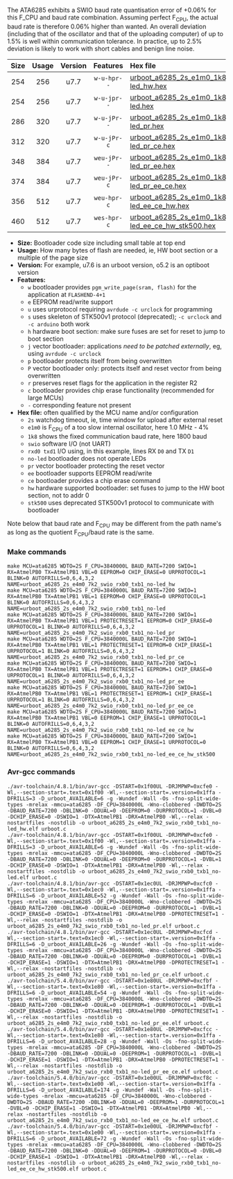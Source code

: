 The ATA6285 exhibits a SWIO baud rate quantisation error of +0.06% for this F_CPU and baud rate combination. Assuming perfect F<sub>CPU</sub>, the actual baud rate is therefore 0.06% higher than wanted. An overall deviation (including that of the oscillator and that of the uploading computer) of up to 1.5% is well within communication tolerance. In practice, up to 2.5% deviation is likely to work with short cables and benign line noise.

|Size|Usage|Version|Features|Hex file|
|:-:|:-:|:-:|:-:|:--|
|254|256|u7.7|`w-u-hpr--`|[urboot_a6285_2s_e1m0_1k8_swio_rxb0_txb1_no-led_hw.hex](https://raw.githubusercontent.com/stefanrueger/urboot.hex/main/mcus/ata6285/watchdog_2_s/internal_oscillator-4%25/%2B1m000000_hz/%2B%2B%2B1k8_baud/swio_rxb0_txb1/no-led/urboot_a6285_2s_e1m0_1k8_swio_rxb0_txb1_no-led_hw.hex)|
|254|256|u7.7|`w-u-jpr--`|[urboot_a6285_2s_e1m0_1k8_swio_rxb0_txb1_no-led.hex](https://raw.githubusercontent.com/stefanrueger/urboot.hex/main/mcus/ata6285/watchdog_2_s/internal_oscillator-4%25/%2B1m000000_hz/%2B%2B%2B1k8_baud/swio_rxb0_txb1/no-led/urboot_a6285_2s_e1m0_1k8_swio_rxb0_txb1_no-led.hex)|
|286|320|u7.7|`w-u-jPr--`|[urboot_a6285_2s_e1m0_1k8_swio_rxb0_txb1_no-led_pr.hex](https://raw.githubusercontent.com/stefanrueger/urboot.hex/main/mcus/ata6285/watchdog_2_s/internal_oscillator-4%25/%2B1m000000_hz/%2B%2B%2B1k8_baud/swio_rxb0_txb1/no-led/urboot_a6285_2s_e1m0_1k8_swio_rxb0_txb1_no-led_pr.hex)|
|312|320|u7.7|`w-u-jPr-c`|[urboot_a6285_2s_e1m0_1k8_swio_rxb0_txb1_no-led_pr_ce.hex](https://raw.githubusercontent.com/stefanrueger/urboot.hex/main/mcus/ata6285/watchdog_2_s/internal_oscillator-4%25/%2B1m000000_hz/%2B%2B%2B1k8_baud/swio_rxb0_txb1/no-led/urboot_a6285_2s_e1m0_1k8_swio_rxb0_txb1_no-led_pr_ce.hex)|
|348|384|u7.7|`weu-jPr--`|[urboot_a6285_2s_e1m0_1k8_swio_rxb0_txb1_no-led_pr_ee.hex](https://raw.githubusercontent.com/stefanrueger/urboot.hex/main/mcus/ata6285/watchdog_2_s/internal_oscillator-4%25/%2B1m000000_hz/%2B%2B%2B1k8_baud/swio_rxb0_txb1/no-led/urboot_a6285_2s_e1m0_1k8_swio_rxb0_txb1_no-led_pr_ee.hex)|
|374|384|u7.7|`weu-jPr-c`|[urboot_a6285_2s_e1m0_1k8_swio_rxb0_txb1_no-led_pr_ee_ce.hex](https://raw.githubusercontent.com/stefanrueger/urboot.hex/main/mcus/ata6285/watchdog_2_s/internal_oscillator-4%25/%2B1m000000_hz/%2B%2B%2B1k8_baud/swio_rxb0_txb1/no-led/urboot_a6285_2s_e1m0_1k8_swio_rxb0_txb1_no-led_pr_ee_ce.hex)|
|356|512|u7.7|`weu-hpr-c`|[urboot_a6285_2s_e1m0_1k8_swio_rxb0_txb1_no-led_ee_ce_hw.hex](https://raw.githubusercontent.com/stefanrueger/urboot.hex/main/mcus/ata6285/watchdog_2_s/internal_oscillator-4%25/%2B1m000000_hz/%2B%2B%2B1k8_baud/swio_rxb0_txb1/no-led/urboot_a6285_2s_e1m0_1k8_swio_rxb0_txb1_no-led_ee_ce_hw.hex)|
|460|512|u7.7|`wes-hpr-c`|[urboot_a6285_2s_e1m0_1k8_swio_rxb0_txb1_no-led_ee_ce_hw_stk500.hex](https://raw.githubusercontent.com/stefanrueger/urboot.hex/main/mcus/ata6285/watchdog_2_s/internal_oscillator-4%25/%2B1m000000_hz/%2B%2B%2B1k8_baud/swio_rxb0_txb1/no-led/urboot_a6285_2s_e1m0_1k8_swio_rxb0_txb1_no-led_ee_ce_hw_stk500.hex)|

- **Size:** Bootloader code size including small table at top end
- **Usage:** How many bytes of flash are needed, ie, HW boot section or a multiple of the page size
- **Version:** For example, u7.6 is an urboot version, o5.2 is an optiboot version
- **Features:**
  + `w` bootloader provides `pgm_write_page(sram, flash)` for the application at `FLASHEND-4+1`
  + `e` EEPROM read/write support
  + `u` uses urprotocol requiring `avrdude -c urclock` for programming
  + `s` uses skeleton of STK500v1 protocol (deprecated); `-c urclock` and `-c arduino` both work
  + `h` hardware boot section: make sure fuses are set for reset to jump to boot section
  + `j` vector bootloader: applications *need to be patched externally*, eg, using `avrdude -c urclock`
  + `p` bootloader protects itself from being overwritten
  + `P` vector bootloader only: protects itself and reset vector from being overwritten
  + `r` preserves reset flags for the application in the register R2
  + `c` bootloader provides chip erase functionality (recommended for large MCUs)
  + `-` corresponding feature not present
- **Hex file:** often qualified by the MCU name and/or configuration
  + `2s` watchdog timeout, ie, time window for upload after external reset
  + `e1m0` is F<sub>CPU</sub> of a too slow internal oscillator, here 1.0 MHz - 4%
  + `1k8` shows the fixed communication baud rate, here 1800 baud
  + `swio` software I/O (not UART)
  + `rxd0 txd1` I/O using, in this example, lines RX `D0` and TX `D1`
  + `no-led` bootloader does not operate LEDs
  + `pr` vector bootloader protecting the reset vector
  + `ee` bootloader supports EEPROM read/write
  + `ce` bootloader provides a chip erase command
  + `hw` hardware supported bootloader: set fuses to jump to the HW boot section, not to addr 0
  + `stk500` uses deprecated STK500v1 protocol to communicate with bootloader


Note below that baud rate and F<sub>CPU</sub> may be different from the path name's as long as the quotient F<sub>CPU</sub>/baud rate is the same.

### Make commands
```
make MCU=ata6285 WDTO=2S F_CPU=3840000L BAUD_RATE=7200 SWIO=1 RX=AtmelPB0 TX=AtmelPB1 VBL=0 EEPROM=0 CHIP_ERASE=0 URPROTOCOL=1 BLINK=0 AUTOFRILLS=0,6,4,3,2 NAME=urboot_a6285_2s_e4m0_7k2_swio_rxb0_txb1_no-led_hw
make MCU=ata6285 WDTO=2S F_CPU=3840000L BAUD_RATE=7200 SWIO=1 RX=AtmelPB0 TX=AtmelPB1 VBL=1 EEPROM=0 CHIP_ERASE=0 URPROTOCOL=1 BLINK=0 AUTOFRILLS=0,6,4,3,2 NAME=urboot_a6285_2s_e4m0_7k2_swio_rxb0_txb1_no-led
make MCU=ata6285 WDTO=2S F_CPU=3840000L BAUD_RATE=7200 SWIO=1 RX=AtmelPB0 TX=AtmelPB1 VBL=1 PROTECTRESET=1 EEPROM=0 CHIP_ERASE=0 URPROTOCOL=1 BLINK=0 AUTOFRILLS=0,6,4,3,2 NAME=urboot_a6285_2s_e4m0_7k2_swio_rxb0_txb1_no-led_pr
make MCU=ata6285 WDTO=2S F_CPU=3840000L BAUD_RATE=7200 SWIO=1 RX=AtmelPB0 TX=AtmelPB1 VBL=1 PROTECTRESET=1 EEPROM=0 CHIP_ERASE=1 URPROTOCOL=1 BLINK=0 AUTOFRILLS=0,6,4,3,2 NAME=urboot_a6285_2s_e4m0_7k2_swio_rxb0_txb1_no-led_pr_ce
make MCU=ata6285 WDTO=2S F_CPU=3840000L BAUD_RATE=7200 SWIO=1 RX=AtmelPB0 TX=AtmelPB1 VBL=1 PROTECTRESET=1 EEPROM=1 CHIP_ERASE=0 URPROTOCOL=1 BLINK=0 AUTOFRILLS=0,6,4,3,2 NAME=urboot_a6285_2s_e4m0_7k2_swio_rxb0_txb1_no-led_pr_ee
make MCU=ata6285 WDTO=2S F_CPU=3840000L BAUD_RATE=7200 SWIO=1 RX=AtmelPB0 TX=AtmelPB1 VBL=1 PROTECTRESET=1 EEPROM=1 CHIP_ERASE=1 URPROTOCOL=1 BLINK=0 AUTOFRILLS=0,6,4,3,2 NAME=urboot_a6285_2s_e4m0_7k2_swio_rxb0_txb1_no-led_pr_ee_ce
make MCU=ata6285 WDTO=2S F_CPU=3840000L BAUD_RATE=7200 SWIO=1 RX=AtmelPB0 TX=AtmelPB1 VBL=0 EEPROM=1 CHIP_ERASE=1 URPROTOCOL=1 BLINK=0 AUTOFRILLS=0,6,4,3,2 NAME=urboot_a6285_2s_e4m0_7k2_swio_rxb0_txb1_no-led_ee_ce_hw
make MCU=ata6285 WDTO=2S F_CPU=3840000L BAUD_RATE=7200 SWIO=1 RX=AtmelPB0 TX=AtmelPB1 VBL=0 EEPROM=1 CHIP_ERASE=1 URPROTOCOL=0 BLINK=0 AUTOFRILLS=0,6,4,3,2 NAME=urboot_a6285_2s_e4m0_7k2_swio_rxb0_txb1_no-led_ee_ce_hw_stk500
```

### Avr-gcc commands
```
./avr-toolchain/4.8.1/bin/avr-gcc -DSTART=0x1f00UL -DRJMPWP=0xcfe0 -Wl,--section-start=.text=0x1f00 -Wl,--section-start=.version=0x1ffa -DFRILLS=3 -D_urboot_AVAILABLE=6 -g -Wundef -Wall -Os -fno-split-wide-types -mrelax -mmcu=ata6285 -DF_CPU=3840000L -Wno-clobbered -DWDTO=2S -DBAUD_RATE=7200 -DBLINK=0 -DDUAL=0 -DEEPROM=0 -DURPROTOCOL=1 -DVBL=0 -DCHIP_ERASE=0 -DSWIO=1 -DTX=AtmelPB1 -DRX=AtmelPB0 -Wl,--relax -nostartfiles -nostdlib -o urboot_a6285_2s_e4m0_7k2_swio_rxb0_txb1_no-led_hw.elf urboot.c
./avr-toolchain/4.8.1/bin/avr-gcc -DSTART=0x1f00UL -DRJMPWP=0xcfe0 -Wl,--section-start=.text=0x1f00 -Wl,--section-start=.version=0x1ffa -DFRILLS=3 -D_urboot_AVAILABLE=6 -g -Wundef -Wall -Os -fno-split-wide-types -mrelax -mmcu=ata6285 -DF_CPU=3840000L -Wno-clobbered -DWDTO=2S -DBAUD_RATE=7200 -DBLINK=0 -DDUAL=0 -DEEPROM=0 -DURPROTOCOL=1 -DVBL=1 -DCHIP_ERASE=0 -DSWIO=1 -DTX=AtmelPB1 -DRX=AtmelPB0 -Wl,--relax -nostartfiles -nostdlib -o urboot_a6285_2s_e4m0_7k2_swio_rxb0_txb1_no-led.elf urboot.c
./avr-toolchain/4.8.1/bin/avr-gcc -DSTART=0x1ec0UL -DRJMPWP=0xcfc0 -Wl,--section-start=.text=0x1ec0 -Wl,--section-start=.version=0x1ffa -DFRILLS=6 -D_urboot_AVAILABLE=52 -g -Wundef -Wall -Os -fno-split-wide-types -mrelax -mmcu=ata6285 -DF_CPU=3840000L -Wno-clobbered -DWDTO=2S -DBAUD_RATE=7200 -DBLINK=0 -DDUAL=0 -DEEPROM=0 -DURPROTOCOL=1 -DVBL=1 -DCHIP_ERASE=0 -DSWIO=1 -DTX=AtmelPB1 -DRX=AtmelPB0 -DPROTECTRESET=1 -Wl,--relax -nostartfiles -nostdlib -o urboot_a6285_2s_e4m0_7k2_swio_rxb0_txb1_no-led_pr.elf urboot.c
./avr-toolchain/4.8.1/bin/avr-gcc -DSTART=0x1ec0UL -DRJMPWP=0xcfcd -Wl,--section-start=.text=0x1ec0 -Wl,--section-start=.version=0x1ffa -DFRILLS=6 -D_urboot_AVAILABLE=26 -g -Wundef -Wall -Os -fno-split-wide-types -mrelax -mmcu=ata6285 -DF_CPU=3840000L -Wno-clobbered -DWDTO=2S -DBAUD_RATE=7200 -DBLINK=0 -DDUAL=0 -DEEPROM=0 -DURPROTOCOL=1 -DVBL=1 -DCHIP_ERASE=1 -DSWIO=1 -DTX=AtmelPB1 -DRX=AtmelPB0 -DPROTECTRESET=1 -Wl,--relax -nostartfiles -nostdlib -o urboot_a6285_2s_e4m0_7k2_swio_rxb0_txb1_no-led_pr_ce.elf urboot.c
./avr-toolchain/5.4.0/bin/avr-gcc -DSTART=0x1e80UL -DRJMPWP=0xcfbf -Wl,--section-start=.text=0x1e80 -Wl,--section-start=.version=0x1ffa -DFRILLS=6 -D_urboot_AVAILABLE=54 -g -Wundef -Wall -Os -fno-split-wide-types -mrelax -mmcu=ata6285 -DF_CPU=3840000L -Wno-clobbered -DWDTO=2S -DBAUD_RATE=7200 -DBLINK=0 -DDUAL=0 -DEEPROM=1 -DURPROTOCOL=1 -DVBL=1 -DCHIP_ERASE=0 -DSWIO=1 -DTX=AtmelPB1 -DRX=AtmelPB0 -DPROTECTRESET=1 -Wl,--relax -nostartfiles -nostdlib -o urboot_a6285_2s_e4m0_7k2_swio_rxb0_txb1_no-led_pr_ee.elf urboot.c
./avr-toolchain/5.4.0/bin/avr-gcc -DSTART=0x1e80UL -DRJMPWP=0xcfcc -Wl,--section-start=.text=0x1e80 -Wl,--section-start=.version=0x1ffa -DFRILLS=6 -D_urboot_AVAILABLE=28 -g -Wundef -Wall -Os -fno-split-wide-types -mrelax -mmcu=ata6285 -DF_CPU=3840000L -Wno-clobbered -DWDTO=2S -DBAUD_RATE=7200 -DBLINK=0 -DDUAL=0 -DEEPROM=1 -DURPROTOCOL=1 -DVBL=1 -DCHIP_ERASE=1 -DSWIO=1 -DTX=AtmelPB1 -DRX=AtmelPB0 -DPROTECTRESET=1 -Wl,--relax -nostartfiles -nostdlib -o urboot_a6285_2s_e4m0_7k2_swio_rxb0_txb1_no-led_pr_ee_ce.elf urboot.c
./avr-toolchain/5.4.0/bin/avr-gcc -DSTART=0x1e00UL -DRJMPWP=0xcf8c -Wl,--section-start=.text=0x1e00 -Wl,--section-start=.version=0x1ffa -DFRILLS=6 -D_urboot_AVAILABLE=174 -g -Wundef -Wall -Os -fno-split-wide-types -mrelax -mmcu=ata6285 -DF_CPU=3840000L -Wno-clobbered -DWDTO=2S -DBAUD_RATE=7200 -DBLINK=0 -DDUAL=0 -DEEPROM=1 -DURPROTOCOL=1 -DVBL=0 -DCHIP_ERASE=1 -DSWIO=1 -DTX=AtmelPB1 -DRX=AtmelPB0 -Wl,--relax -nostartfiles -nostdlib -o urboot_a6285_2s_e4m0_7k2_swio_rxb0_txb1_no-led_ee_ce_hw.elf urboot.c
./avr-toolchain/5.4.0/bin/avr-gcc -DSTART=0x1e00UL -DRJMPWP=0xcfbf -Wl,--section-start=.text=0x1e00 -Wl,--section-start=.version=0x1ffa -DFRILLS=6 -D_urboot_AVAILABLE=72 -g -Wundef -Wall -Os -fno-split-wide-types -mrelax -mmcu=ata6285 -DF_CPU=3840000L -Wno-clobbered -DWDTO=2S -DBAUD_RATE=7200 -DBLINK=0 -DDUAL=0 -DEEPROM=1 -DURPROTOCOL=0 -DVBL=0 -DCHIP_ERASE=1 -DSWIO=1 -DTX=AtmelPB1 -DRX=AtmelPB0 -Wl,--relax -nostartfiles -nostdlib -o urboot_a6285_2s_e4m0_7k2_swio_rxb0_txb1_no-led_ee_ce_hw_stk500.elf urboot.c
```

